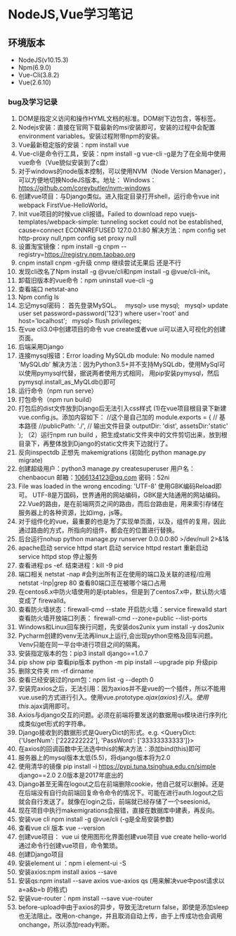 # NodeJS,Vue学习笔记
## 环境版本
- NodeJS(v10.15.3)
- Npm(6.9.0)
- Vue-Cli(3.8.2)
- Vue(2.6.10)
### bug及学习记录
1. DOM是指定义访问和操作HYML文档的标准。DOM树下边包含，<html><head><body>等标签。  
2. Nodejs安装：直接在官网下载最新的msi安装即可，安装的过程中会配置environment variables。安装过程附带npm的安装。  
3. Vue最新稳定版的安装：npm install vue  
4. Vue-cli是命令行工具，安装：npm install -g vue-cli     -g是为了在全局中使用vue命令（Vue貌似安装到了c盘）  
5. 对于windows的node版本控制，可以使用NVM（Node Version Manager），可以方便地切换NodeJS版本。地址：
Windows：https://github.com/coreybutler/nvm-windows  
6. 创建vue项目：与Django类似。进入指定目录打开shell，运行命令vue init webpack FirstVue-HelloWorld。  
7. Init vue项目的时候vue cli报错。Failed to download repo vuejs-templates/webpack-simple: tunneling socket could not be established, cause=connect ECONNREFUSED 127.0.0.1:80
解决方法：npm config set http-proxy null,npm config set proxy null
8. 设置淘宝镜像：npm install -g cnpm --registry=https://registry.npm.taobao.org
9. cnpm install cnpm -g升级 cnmp
继续尝试无果后
还是不行
10. 发现cli改名了Npm install -g @vue/cli和npm install -g @vue/cli-init。
11. 卸载旧版本的vue命令：npm uninstall vue-cli -g
12. 查看端口 netstat-ano
13. Npm config ls
14. 忘记mysql密码：
首先登录MySQL。  
mysql> use mysql;  
mysql> update user set password=password('123') where user='root' and host='localhost';  
mysql> flush privileges; 
15. 在vue cli3.0中创建项目的命令 vue create或者vue ui可以进入可视化的创建页面。
14. 后端采用Django
15. 连接mysql报错：Error loading MySQLdb module: No module named 'MySQLdb'
解决方法：因为Python3.5+并不支持MySQLdb，使用MySql可以使用pymysql代替，据说两者使用方式相同，
用pip安装pymysql，然后pymysql.install_as_MyQLdb()即可
16. 运行命令（npm run serve）
17. 打包命令（npm run build）
18. 打包后的dist文件放到Django后无法引入css样式
(1)在vue项目根目录下新建vue.config.js。添加内容如下：
//这个是自己加的
module.exports = {
 // 基本路径
//publicPath: './',
 // 输出文件目录
 outputDir: 'dist',
assetsDir:'static'
};
（2）运行npm run build ，把生成static文件夹中的文件剪切出来，放到根目录下，再整体放到Django的static文件夹下边就行了。
19. 反向inspectdb  正想先 makemigrations (初始化 python manage.py migrate)
20. 创建超级用户：python3 manage.py createsuperuser
用户名：chenbaocun
邮箱：1066134123@qq.com
密码：52ni
21. File was loaded in the wrong encoding: 'UTF-8'
使用GBK编码Reload即可。
UTF-8是万国码，世界通用的网站编码，GBK是大陆通用的网站编码。
22.Vue的路由，是在前端网页之间的路由，而后台路由是，用来索引存储在服务器上的各种资源，比如img，js等。
23. 对于组件化的vue，最重要的也是为了实现单页面，以及，组件的复用，因此通过路由的方式，<router-link>所指向的组件，都会在<router-view>的位置进行替换。
21. 后台运行nohup python manage.py runserver 0.0.0.0:80 >/dev/null 2>&1&
22. apache启动
service httpd start 启动
service httpd restart 重新启动
service httpd stop 停止服务
23. 查看进程:ps -ef.
结束进程：kill -9 pid
24. 端口相关
netstat -nap #会列出所有正在使用的端口及关联的进程/应用
netstat -lnp|grep 80 查看80端口正在被哪个端口占用
25. 在centos6.x中防火墙使用的是iptables，但是到了centos7.x中，默认防火墙变成了	firewalld。
26. 查看防火墙状态：firewall-cmd --state
开启防火墙：service firewalld start
查看防火墙开放端口列表： firewall-cmd --zone=public --list-ports
27. Windows和Linux回车换行问题，先安装dos2unix
yum install -y dos2unix
28. Pycharm创建的venv无法再linux上运行,会出现python空格及回车问题。Venv只能在同一平台中进行项目之间的隔离。
29. 安装指定版本的包：pip3 install django==1.0.7
30. pip show pip 查看pip版本
    python -m pip install --upgrade pip 升级pip
31. 删除文件夹 rm -rf dirname
32. 查看已经安装过的npm包：npm list -g --depth 0
33. 安装完axios之后，无法引用：因为axios并不是vue的一个插件，所以不能用vue.use的方式进行引入。使用vue.prototype.$ajax(axios)引入。使用this.$ajax调用即可。
34. Axios与django交互的问题。必须在前端将要发送的数据用qs模块进行序列化成类似get形式的字符串。
35. Django接收到的数据形式是QueryDict的形式。e.g.
<QueryDict: {'UserNum': ['222222222'], 'PassWord': ['33333333333']}>
36. 在axios的回调函数中无法选中this的解决方法：添加bind(this)即可
37. 服务器上的mysql版本太低(5.5)，将django版本将为2.0
38. 使用清华的镜像 pip install -i https://pypi.tuna.tsinghua.edu.cn/simple django==2.0   2.0版本是2017年底出的
39. Django甚至无需在logout之后在前端删除cookie，他自己就可以删掉。还是在后端没有自行向前端回复命令命令的情况下。可能在进行auth.logout之后就会自行发送了。就像在login之后，前端就已经存储了一个seesionid。
40. 现在项目中执行makemigrations会报错，直接在数据库中建表，再反向。
41. 安装vue cli
npm install -g @vue/cli  (-g是全局安装参数)
42. 查看vue cli 版本
vue --version
43. 创建vue项目：
vue ui 使用图形化界面创建vue项目
vue create hello-world 通过命令行创建vue项目，命令繁琐。
44. 创建Django项目
45. 安装element ui ：npm i element-ui -S
46. 安装axios:npm install axios --save
47. 安装qs:npm install --save axios vue-axios qs (用来解决vue中post请求以 a=a&b=b 的格式)
48. 安装vue-router：npm install --save vue-router
49. before-upload中由于axios的异步，导致无法return false，即使是添加sleep也无法阻止。改用on-change，并且取消自动上传，由于上传成功也会调用onchange，所以添加ready判断。
